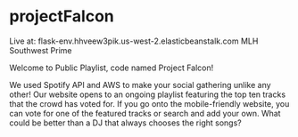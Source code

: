 # projectFalcon

Live at:  flask-env.hhveew3pik.us-west-2.elasticbeanstalk.com 
MLH Southwest Prime

Welcome to Public Playlist, code named Project Falcon!

We used Spotify API and AWS to make your social gathering unlike any other!
Our website opens to an ongoing playlist featuring the top ten tracks that the crowd has voted for.
If you go onto the mobile-friendly website, you can vote for one of the featured tracks or search and add your own.
What could be better than a DJ that always chooses the right songs?

